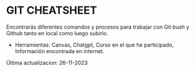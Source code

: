 # GIT CHEATSHEET

Encontrarás diferentes comandos y procesos para trabajar con Git bush y Github tanto en local como luego subirlo.

- Herramientas: Canvas, Chatgpt, Curso en el que he participado, Información encontrada en internet.

Última actualizacion: 26-11-2023